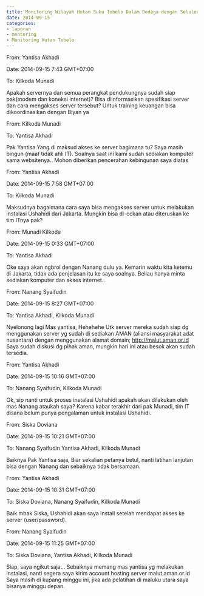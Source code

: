 ```yaml
---
title: Monitoring Wilayah Hutan Suku Tobelo Dalam Dodaga dengan Seluler - Mentoring 15 September 2014
date: 2014-09-15
categories:
- laporan
- mentoring
- Monitoring Hutan Tobelo
---
```


From: Yantisa Akhadi 

Date: 2014-09-15 7:43 GMT+07:00 

To: Kilkoda Munadi

Apakah servernya dan semua perangkat pendukungnya sudah siap pak(modem dan koneksi internet)? 
Bisa diinformasikan spesifikasi server dan cara mengakses server tersebut? 
Untuk training keuangan bisa dikoordinasikan dengan Biyan ya


From: Kilkoda Munadi 

To: Yantisa Akhadi

Pak Yantisa 
Yang di maksud akses ke server bagimana tu? Saya masih bingun (maaf tidak ahli IT). 
Soalnya saat ini kami sudah sediakan komputer sama websitenya.. 
Mohon diberikan pencerahan kebingunan saya diatas


From: Yantisa Akhadi 

Date: 2014-09-15 7:58 GMT+07:00 

To: Kilkoda Munadi

Maksudnya bagaimana cara saya bisa mengakses server untuk melakukan instalasi Ushahidi dari Jakarta. Mungkin bisa di-cckan atau diteruskan ke tim ITnya pak?


From: Munadi Kilkoda 

Date: 2014-09-15 0:33 GMT+07:00 

To: Yantisa Akhadi

Oke saya akan ngbrol dengan Nanang dulu ya. Kemarin waktu kita ketemu di Jakarta, tidak ada penjelasan itu ke saya soalnya. Beliau hanya minta sediakan komputer dan akses internet..


From: Nanang Syaifudin 

Date: 2014-09-15 8:27 GMT+07:00 

To: Yantisa Akhadi, Kilkoda Munadi

Nyelonong lagi Mas yantisa, 
Hehehehe 
Utk server mereka sudah siap dg menggunakan server yg sudah di sediakan AMAN (aliansi masyarakat adat nusantara) dengan menggunakan alamat domain; http://malut.aman.or.id 
Saya sudah diskusi dg pihak aman, mungkin hari ini atau besok akan sudah tersedia.


From: Yantisa Akhadi 

Date: 2014-09-15 10:16 GMT+07:00 

To: Nanang Syaifudin, Kilkoda Munadi

Ok, sip nanti untuk proses instalasi Ushahidi apakah akan dilakukan oleh mas Nanang ataukah saya? 
Karena kabar terakhir dari pak Munadi, tim IT disana belum punya pengalaman untuk instalasi Ushahidi.


From: Siska Doviana 

Date: 2014-09-15 10:21 GMT+07:00 

To: Nanang Syaifudin Yantisa Akhadi, Kilkoda Munadi

Baiknya Pak Yantisa saja, 
Biar sekalian petanya betul, nanti latihan lanjutan bisa dengan Nanang dan sebaiknya tidak bersamaan.


From: Yantisa Akhadi 

Date: 2014-09-15 10:31 GMT+07:00 

To: Siska Doviana, Nanang Syaifudin, Kilkoda Munadi

Baik mbak Siska, Ushahidi akan saya install setelah mendapat akses ke server (user/password).


From: Nanang Syaifudin 

Date: 2014-09-15 11:25 GMT+07:00 

To: Siska Doviana, Yantisa Akhadi, Kilkoda Munadi

Siap, saya ngikut saja... 
Sebaiknya memang mas yantisa yg melakukan instalasi, nanti segera saya kirim account hosting server malut.aman.or.id Saya masih di kupang minggu ini, jika ada pelatihan di maluku utara saya bisanya minggu depan.
